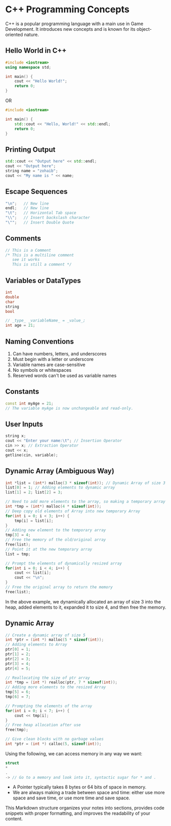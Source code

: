 # C++ Programming Concepts

C++ is a popular programming language with a main use in Game Development. It introduces new concepts and is known for its object-oriented nature.

## Hello World in C++

```cpp
#include <iostream>
using namespace std;

int main() {
    cout << "Hello World!";
    return 0;
}
```

OR

```cpp
#include <iostream>

int main() {
    std::cout << "Hello, World!" << std::endl;
    return 0;
}
```

## Printing Output

```cpp
std::cout << "Output here" << std::endl;
cout << "Output here";
string name = "zohaib";
cout << "My name is " << name;
```

## Escape Sequences

```cpp
"\n";   // New line
endl;   // New line
"\t";   // Horizontal Tab space
"\\";   // Insert backslash character
"\"";   // Insert Double Quote
```

## Comments

```cpp
// This is a Comment
/* This is a multiline comment
   see it works
   This is still a comment */
```

## Variables or DataTypes

```cpp
int
double
char
string
bool

// _type_ _variableName_ = _value_;
int age = 21;
```

## Naming Conventions

1. Can have numbers, letters, and underscores
2. Must begin with a letter or underscore
3. Variable names are case-sensitive
4. No symbols or whitespaces
5. Reserved words can't be used as variable names

## Constants

```cpp
const int myAge = 21;
// The variable myAge is now unchangeable and read-only.
```

## User Inputs

```cpp
string x;
cout << "Enter your name:\t"; // Insertion Operator
cin >> x; // Extraction Operator
cout << x;
getline(cin, variable);
```

## Dynamic Array (Ambiguous Way)

```cpp
int *list = (int*) malloc(3 * sizeof(int)); // Dynamic Array of size 3
list[0] = 1; // Adding elements to dynamic array
list[1] = 2; list[2] = 3;

// Need to add more elements to the array, so making a temporary array of size 4
int *tmp = (int*) malloc(4 * sizeof(int));
// Deep copy old elements of Array into new temporary Array
for(int i = 0; i < 3; i++) {
    tmp[i] = list[i];
}
// Adding new element to the temporary array
tmp[3] = 4;
// Free the memory of the old/original array
free(list);
// Point it at the new temporary array
list = tmp;

// Prompt the elements of dynamically resized array
for(int i = 0; i < 4; i++) {
    cout << list[i];
    cout << "\n";
}
// Free the original array to return the memory
free(list);
```

In the above example, we dynamically allocated an array of size 3 into the heap, added elements to it, expanded it to size 4, and then free the memory.

## Dynamic Array

```cpp
// Create a dynamic array of size 5
int *ptr = (int *) malloc(5 * sizeof(int));
// Adding elements to Array
ptr[0] = 1;
ptr[1] = 2;
ptr[2] = 3;
ptr[3] = 4;
ptr[4] = 5;

// Reallocating the size of ptr array
int *tmp = (int *) realloc(ptr, 7 * sizeof(int));
// Adding more elements to the resized Array
tmp[5] = 6;
tmp[6] = 7;

// Prompting the elements of the array
for(int i = 0; i < 7; i++) {
    cout << tmp[i];
}
// Free heap allocation after use
free(tmp);
```

```cpp
// Give clean blocks with no garbage values
int *ptr = (int *) calloc(5, sizeof(int));
```

Using the following, we can access memory in any way we want:

```cpp
struct
*
.
-> // Go to a memory and look into it, syntactic sugar for * and .
```

- A Pointer typically takes 8 bytes or 64 bits of space in memory.
- We are always making a trade between space and time: either use more space and save time, or use more time and save space.

This Markdown structure organizes your notes into sections, provides code snippets with proper formatting, and improves the readability of your content.

